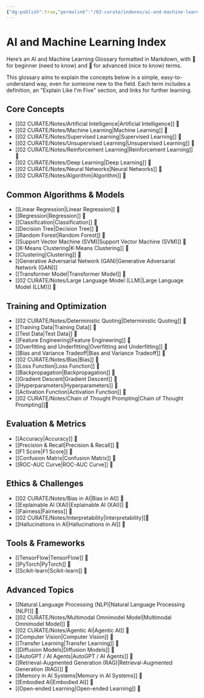 ```yaml
---
{"dg-publish":true,"permalink":"/02-curate/indexes/ai-and-machine-learning-index/","title":"AI and Machine Learning Glossary","tags":["ai","machine-learning","index"]}
---
```



# AI and Machine Learning Index

Here’s an AI and Machine Learning Glossary formatted in Markdown, with 🔹 for beginner (need to know) and 🔸 for advanced (nice to know) terms.

This glossary aims to explain the concepts below in a simple, easy-to-understand way, even for someone new to the field. Each term includes a definition, an "Explain Like I'm Five" section, and links for further learning.

## Core Concepts  
- [[02 CURATE/Notes/Artificial Intelligence\|Artificial Intelligence]] 🔹  
- [[02 CURATE/Notes/Machine Learning\|Machine Learning]] 🔹  
- [[02 CURATE/Notes/Supervised Learning\|Supervised Learning]] 🔹  
- [[02 CURATE/Notes/Unsupervised Learning\|Unsupervised Learning]] 🔹  
- [[02 CURATE/Notes/Reinforcement Learning\|Reinforcement Learning]] 🔸  
- [[02 CURATE/Notes/Deep Learning\|Deep Learning]] 🔹  
- [[02 CURATE/Notes/Neural Networks\|Neural Networks]] 🔹  
- [[02 CURATE/Notes/Algorithm\|Algorithm]] 🔹  

## Common Algorithms & Models  
- [[Linear Regression\|Linear Regression]] 🔹  
- [[Regression\|Regression]] 🔹  
- [[Classification\|Classification]] 🔹  
- [[Decision Tree\|Decision Tree]] 🔹  
- [[Random Forest\|Random Forest]] 🔹  
- [[Support Vector Machine (SVM)\|Support Vector Machine (SVM)]] 🔸  
- [[K-Means Clustering\|K-Means Clustering]] 🔹  
- [[Clustering\|Clustering]] 🔹  
- [[Generative Adversarial Network (GAN)\|Generative Adversarial Network (GAN)]]   
- [[Transformer Model\|Transformer Model]] 🔹  
- [[02 CURATE/Notes/Large Language Model (LLM)\|Large Language Model (LLM)]] 🔹  

## Training and Optimization  
- [[02 CURATE/Notes/Deterministic Quoting\|Deterministic Quoting]] 🔸
- [[Training Data\|Training Data]] 🔹  
- [[Test Data\|Test Data]] 🔹  
- [[Feature Engineering\|Feature Engineering]] 🔹  
- [[Overfitting and Underfitting\|Overfitting and Underfitting]] 🔹  
- [[Bias and Variance Tradeoff\|Bias and Variance Tradeoff]] 🔹  
- [[02 CURATE/Notes/Bias\|Bias]] 🔹  
- [[Loss Function\|Loss Function]] 🔸  
- [[Backpropagation\|Backpropagation]] 🔸  
- [[Gradient Descent\|Gradient Descent]] 🔸  
- [[Hyperparameters\|Hyperparameters]] 🔸  
- [[Activation Function\|Activation Function]] 🔸  
- [[02 CURATE/Notes/Chain of Thought Prompting\|Chain of Thought Prompting]]🔸

## Evaluation & Metrics  
- [[Accuracy\|Accuracy]] 🔹  
- [[Precision & Recall\|Precision & Recall]] 🔹  
- [[F1 Score\|F1 Score]] 🔹  
- [[Confusion Matrix\|Confusion Matrix]] 🔸  
- [[ROC-AUC Curve\|ROC-AUC Curve]] 🔸  

## Ethics & Challenges  
- [[02 CURATE/Notes/Bias in AI\|Bias in AI]] 🔹  
- [[Explainable AI (XAI)\|Explainable AI (XAI)]] 🔸  
- [[Fairness\|Fairness]] 🔹  
- [[02 CURATE/Notes/Interpretability\|Interpretability]]🔹
- [[Hallucinations in AI\|Hallucinations in AI]] 🔹  

## Tools & Frameworks  
- [[TensorFlow\|TensorFlow]] 🔸  
- [[PyTorch\|PyTorch]] 🔸  
- [[Scikit-learn\|Scikit-learn]] 🔸  

## Advanced Topics  
- [[Natural Language Processing (NLP)\|Natural Language Processing (NLP)]] 🔹  
- [[02 CURATE/Notes/Multimodal Omnimodel Model\|Multimodal Omnimodel Model]] 🔸
- [[02 CURATE/Notes/Agentic AI\|Agentic AI]] 🔸
- [[Computer Vision\|Computer Vision]] 🔹  
- [[Transfer Learning\|Transfer Learning]] 🔸  
- [[Diffusion Models\|Diffusion Models]] 🔸  
- [[AutoGPT / AI Agents\|AutoGPT / AI Agents]] 🔸
- [[Retrieval-Augmented Generation (RAG)\|Retrieval-Augmented Generation (RAG)]] 🔸
- [[Memory in AI Systems\|Memory in AI Systems]] 🔸
- [[Embodied AI\|Embodied AI]] 🔸
- [[Open-ended Learning\|Open-ended Learning]] 🔸


